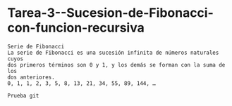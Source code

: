 # Tarea-3--Sucesion-de-Fibonacci-con-funcion-recursiva

    Serie de Fibonacci
    La serie de Fibonacci es una sucesión infinita de números naturales cuyos
    dos primeros términos son 0 y 1, y los demás se forman con la suma de los
    dos anteriores.
    0, 1, 1, 2, 3, 5, 8, 13, 21, 34, 55, 89, 144, …

    Prueba git
